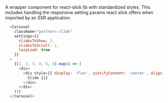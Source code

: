 A wrapper component for react-slick lib with standardized styles. This includes handling the responsive setting params react slick offers when imported by an SSR application.

```js
  <Carousel
    className="partners-slide"
    settings={{
      slidesToShow: 2,
      slidesToScroll: 1,
      lazyLoad: true
    }}
  >
    {[1, 2, 3, 4, 5, 6].map(i => (
      <div>
        <div style={{ display: 'flex', justifyContent: 'center', alignItems: 'center', height: '250px', backgroundColor: '#f7f7f7', color: '#555' }}>
          Slide {i}
        </div>
      </div>
    ))}
  </Carousel>
```